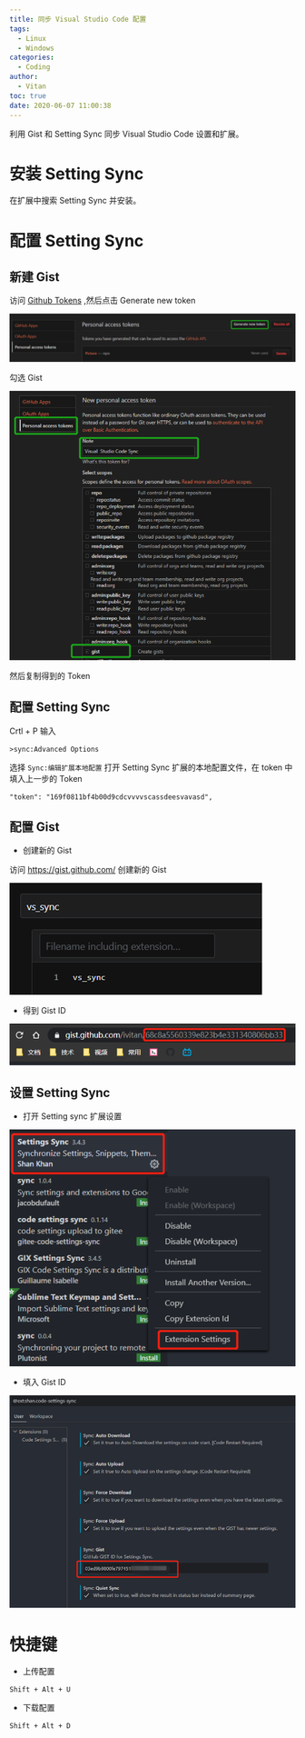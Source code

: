 ```yaml
---
title: 同步 Visual Studio Code 配置
tags:
  - Linux
  - Windows
categories:
  - Coding
author:
  - Vitan
toc: true
date: 2020-06-07 11:00:38
---
```

利用 Gist 和 Setting Sync 同步 Visual Studio Code 设置和扩展。
<!--more-->

# 安装 Setting Sync

在扩展中搜索 Setting Sync 并安装。

# 配置 Setting Sync

## 新建 Gist
访问 [Github Tokens](https://github.com/settings/tokens) ,然后点击 Generate new token

![](/assets/Picture/images/CreateToken.png)

勾选 Gist

![](/assets/Picture/images/Gist.png)

然后复制得到的 Token

## 配置 Setting Sync
Crtl + P 输入

```
>sync:Advanced Options
```

选择 `Sync:编辑扩展本地配置` 打开 Setting Sync 扩展的本地配置文件，在 token 中填入上一步的 Token

```
"token": "169f0811bf4b00d9cdcvvvvscassdeesvavasd",
```

## 配置 Gist

- 创建新的 Gist

访问 https://gist.github.com/ 创建新的 Gist

![](/assets/Picture/images/CreatGist.png)

- 得到 Gist ID

![](/assets/Picture/images/GistID.png)

## 设置 Setting Sync 

- 打开 Setting sync 扩展设置

![](/assets/Picture/images/OpenSync.png)

- 填入 Gist ID

![](/assets/Picture/images/InputGistID.png)

# 快捷键

- 上传配置

```
Shift + Alt + U
```

- 下载配置

```
Shift + Alt + D
```
